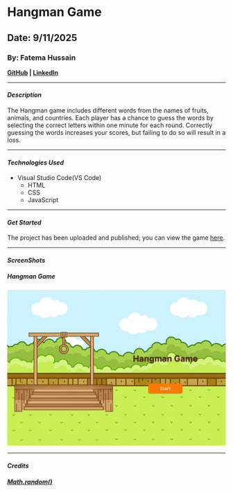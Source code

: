 # Hangman Game
## Date: 9/11/2025
### By: Fatema Hussain
**[GitHub](https://github.com/Fatema-Abdulla) | [LinkedIn](https://www.linkedin.com/in/fatema-abdulla-bh)**
***
#### ***Description***

The Hangman game includes different words from the names of fruits, animals, and countries. Each player has a chance to guess the words by selecting the correct letters within one minute for each round. Correctly guessing the words increases your scores, but failing to do so will result in a loss.
***
#### ***Technologies Used***

* Visual Studio Code(VS Code)
    * HTML
    * CSS
    * JavaScript
***
#### ***Get Started***

The project has been uploaded and published; you can view the game [here](#).
***
#### ***ScreenShots***
##### Hangman Game
![hangman](./assets/Start-Game.png)

***
#### ***Credits***

##### [Math.random()](https://stackoverflow.com/questions/1516695/js-math-random-for-array)
